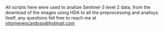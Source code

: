 All scripts here were used to analize Sentinel-3 level 2 data, from the download of the images using HDA to all the preprocessing and analisys itself. 
any questions fell free to reach me at vitornevescardoso@hotmail.com
